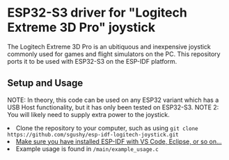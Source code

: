 <h1>ESP32-S3 driver for "Logitech Extreme 3D Pro" joystick</h1> 

The Logitech Extreme 3D Pro is an ubitiquous and inexpensive joystick commonly used for games and flight simulators on the PC.
This repository ports it to be used with ESP32-S3 on the ESP-IDF platform. 

<h2>Setup and Usage</h2>

NOTE: In theory, this code can be used on any ESP32 variant which has a USB Host functionality, but it has only been tested on ESP32-S3. 
NOTE 2: You will likely need to supply extra power to the joystick.

<li>Clone the repository to your computer, such as using <code>git clone https://github.com/sgushy/esp-idf-logitech-joystick.git</code></li>

<li><a href="https://docs.espressif.com/projects/esp-idf/en/stable/esp32/get-started/index.html">Make sure you have installed ESP-IDF with VS Code, Eclipse, or so on...</a></li>

<li>Example usage is found in <code>/main/example_usage.c</code></li>
